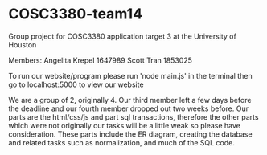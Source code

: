 # COSC3380-team14
Group project for COSC3380 application target 3 at the University of Houston

Members:
Angelita Krepel 1647989
Scott Tran 1853025

To run our website/program please run 'node main.js' in the terminal then go to localhost:5000 to view our website

We are a group of 2, originally 4. Our third member left a few days before the deadline and our fourth member dropped out two weeks before. Our parts are the html/css/js and part sql transactions, therefore the other parts which were not originally our tasks will be a little weak so please have consideration. These parts include the ER diagram, creating the database and related tasks such as normalization, and much of the SQL code.

